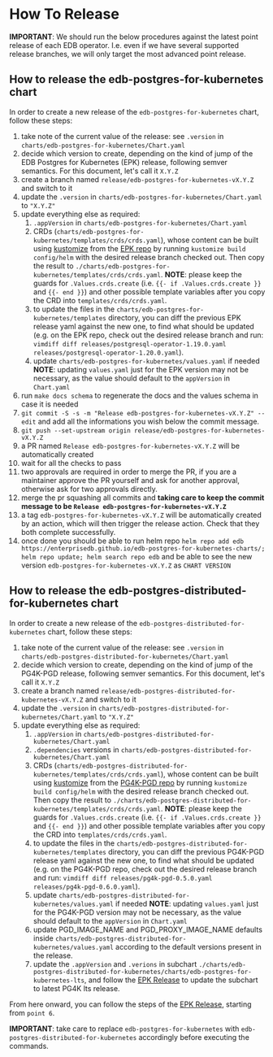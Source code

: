 # How To Release

**IMPORTANT**: We should run the below procedures against the latest point
release of each EDB operator. I.e. even if we have several supported release branches, we
will only target the most advanced point release.

## How to release the edb-postgres-for-kubernetes chart

In order to create a new release of the `edb-postgres-for-kubernetes` chart,
follow these steps:

1. take note of the current value of the release: see `.version`
   in `charts/edb-postgres-for-kubernetes/Chart.yaml`
1. decide which version to create, depending on the kind of jump of the
   EDB Postgres for Kubernetes (EPK) release, following semver semantics.
   For this document, let's call it `X.Y.Z`
1. create a branch named `release/edb-postgres-for-kubernetes-vX.Y.Z` and switch to it
1. update the `.version` in `charts/edb-postgres-for-kubernetes/Chart.yaml` to `"X.Y.Z"`
1. update everything else as required:
   1. `.appVersion` in `charts/edb-postgres-for-kubernetes/Chart.yaml`
   1. CRDs (`charts/edb-postgres-for-kubernetes/templates/crds/crds.yaml`), whose
      content can be built using [kustomize](https://kustomize.io/) from the
      [EPK repo](https://github.com/EnterpriseDB/cloud-native-postgres) by
      running `kustomize build config/helm` with the desired release branch checked out.
      Then copy the result to `./charts/edb-postgres-for-kubernetes/templates/crds/crds.yaml`.
      **NOTE**: please keep the guards for `.Values.crds.create` (i.e.
      `{{- if .Values.crds.create }}` and `{{- end }}`) and other possible template
      variables after you copy the CRD into `templates/crds/crds.yaml`.
   1. to update the files in the
       `charts/edb-postgres-for-kubernetes/templates` directory, you can diff
       the previous EPK release yaml against the new one, to find what
       should be updated (e.g. on the EPK repo, check out the desired release
       branch and run:
      `vimdiff diff releases/postgresql-operator-1.19.0.yaml releases/postgresql-operator-1.20.0.yaml`).
   1. update `charts/edb-postgres-for-kubernetes/values.yaml` if needed
      **NOTE**: updating `values.yaml` just for the EPK version may not be
      necessary, as the value should default to the `appVersion` in `Chart.yaml`
1. run `make docs schema` to regenerate the docs and the values schema in case it is needed
1. `git commit -S -s -m "Release edb-postgres-for-kubernetes-vX.Y.Z" --edit` and add all
     the informations you wish below the commit message.
1. `git push --set-upstream origin release/edb-postgres-for-kubernetes-vX.Y.Z`
1. a PR named `Release edb-postgres-for-kubernetes-vX.Y.Z` will be automatically created
1. wait for all the checks to pass
1. two approvals are required in order to merge the PR, if you are a
     maintainer approve the PR yourself and ask for another approval, otherwise
     ask for two approvals directly.
1. merge the pr squashing all commits and **taking care to keep the commit
     message to be `Release edb-postgres-for-kubernetes-vX.Y.Z`**
1. a tag `edb-postgres-for-kubernetes-vX.Y.Z` will be automatically created by an action,
     which will then trigger the release action. Check that they both complete successfully.
1. once done you should be able to run helm repo `helm repo add edb https://enterprisedb.github.io/edb-postgres-for-kubernetes-charts/; helm repo update; helm search repo edb` and be able to see the new version `edb-postgres-for-kubernetes-vX.Y.Z` as `CHART VERSION`


## How to release the edb-postgres-distributed-for-kubernetes chart

In order to create a new release of the `edb-postgres-distributed-for-kubernetes` chart,
follow these steps:

1. take note of the current value of the release: see `.version`
   in `charts/edb-postgres-distributed-for-kubernetes/Chart.yaml`
1. decide which version to create, depending on the kind of jump of the
   PG4K-PGD release, following semver semantics.
   For this document, let's call it `X.Y.Z`
1. create a branch named `release/edb-postgres-distributed-for-kubernetes-vX.Y.Z` and switch to it
1. update the `.version` in `charts/edb-postgres-distributed-for-kubernetes/Chart.yaml` to `"X.Y.Z"`
1. update everything else as required:
   1. `.appVersion` in `charts/edb-postgres-distributed-for-kubernetes/Chart.yaml`
   1. `.dependencies` versions in `charts/edb-postgres-distributed-for-kubernetes/Chart.yaml`
   1. CRDs (`charts/edb-postgres-distributed-for-kubernetes/templates/crds/crds.yaml`), whose
      content can be built using [kustomize](https://kustomize.io/) from the
      [PG4K-PGD repo](https://github.com/EnterpriseDB/pg4k-pgd) by
      running `kustomize build config/helm` with the desired release branch checked out.
      Then copy the result to `./charts/edb-postgres-distributed-for-kubernetes/templates/crds/crds.yaml`.
      **NOTE**: please keep the guards for `.Values.crds.create` (i.e.
      `{{- if .Values.crds.create }}` and `{{- end }}`) and other possible template
      variables after you copy the CRD into `templates/crds/crds.yaml`.
   1. to update the files in the
       `charts/edb-postgres-distributed-for-kubernetes/templates` directory, you can diff
       the previous PG4K-PGD release yaml against the new one, to find what
       should be updated (e.g. on the PG4K-PGD repo, check out the desired release
       branch and run:
      `vimdiff diff releases/pg4k-pgd-0.5.0.yaml releases/pg4k-pgd-0.6.0.yaml`).
   1. update `charts/edb-postgres-distributed-for-kubernetes/values.yaml` if needed
      **NOTE**: updating `values.yaml` just for the PG4K-PGD version may not be
      necessary, as the value should default to the `appVersion` in `Chart.yaml`
   1. update PGD_IMAGE_NAME and PGD_PROXY_IMAGE_NAME defaults inside
      `charts/edb-postgres-distributed-for-kubernetes/values.yaml` according to the default
      versions present in the release.
   1. update the `.appVersion` and `.verions` in subchart
      `./charts/edb-postgres-distributed-for-kubernetes/charts/edb-postgres-for-kubernetes-lts`,
      and follow the [EPK Release](#how-to-release-the-edb-postgres-for-kubernetes-chart) to update
      the subchart to latest PG4K lts release.


From here onward, you can follow the steps of the [EPK Release](#how-to-release-the-edb-postgres-for-kubernetes-chart), starting from `point 6`.

**IMPORTANT**: take care to replace `edb-postgres-for-kubernetes` with `edb-postgres-distributed-for-kubernetes` accordingly
before executing the commands.
